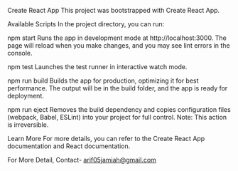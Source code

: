 Create React App
This project was bootstrapped with Create React App.

Available Scripts
In the project directory, you can run:

npm start
Runs the app in development mode at http://localhost:3000. The page will reload when you make changes, and you may see lint errors in the console.

npm test
Launches the test runner in interactive watch mode.

npm run build
Builds the app for production, optimizing it for best performance. The output will be in the build folder, and the app is ready for deployment.

npm run eject
Removes the build dependency and copies configuration files (webpack, Babel, ESLint) into your project for full control. Note: This action is irreversible.

Learn More
For more details, you can refer to the Create React App documentation and React documentation.

For More Detail, Contact- arif05jamiah@gmail.com
